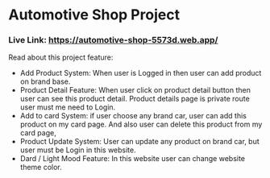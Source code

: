 # Automotive Shop Project

### Live Link: https://automotive-shop-5573d.web.app/

Read about this project feature:

- Add Product System: When user is Logged in then user can add product on brand base.
- Product Detail Feature: When user click on product detail button then user can see this product detail. Product details page is private route user must me need to Login.
- Add to card System: if user choose any brand car, user can add this product on my card page. And also user can delete this product from my card page,
- Product Update System: User can update any product on brand car, but user must be Login in this website.
- Dard / Light Mood Feature: In this website user can change website theme color. 
